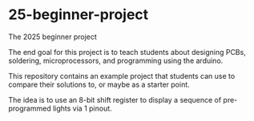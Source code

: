 # 25-beginner-project
The 2025 beginner project

The end goal for this project is to teach students about designing PCBs, soldering, microprocessors, and programming using the arduino. 

This repository contains an example project that students can use to compare their solutions to, or maybe as a starter point.

The idea is to use an 8-bit shift register to display a sequence of pre-programmed lights via 1 pinout.
